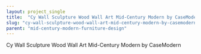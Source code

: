 ```yaml
---
layout: project_single
title:  "Cy Wall Sculpture Wood Wall Art Mid-Century Modern by CaseModern"
slug: "cy-wall-sculpture-wood-wall-art-mid-century-modern-by-casemodern"
parent: "mid-century-modern-furniture-design"
---
```

Cy Wall Sculpture Wood Wall Art Mid-Century Modern by CaseModern
